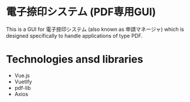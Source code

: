# 電子捺印システム (PDF専用GUI)

This is a GUI for 電子捺印システム (also known as 申請マネージャ) which is designed specifically to handle applications of type PDF.

# Technologies ansd libraries

* Vue.js
* Vuetify
* pdf-lib
* Axios